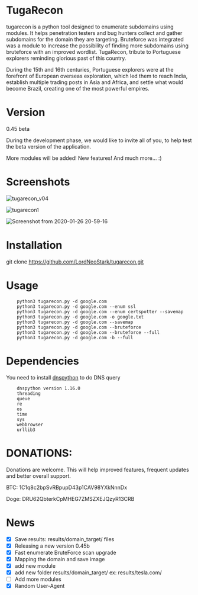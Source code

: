 # TugaRecon
  tugarecon is a python tool designed to enumerate subdomains using modules. It helps penetration testers and bug hunters collect and gather subdomains for the domain they are targeting.  Bruteforce was integrated was a module to increase the possibility of finding more subdomains using bruteforce with an improved wordlist.
TugaRecon, tribute to Portuguese explorers reminding glorious past of this country.

During the 15th and 16th centuries, Portuguese explorers were at the forefront of European overseas exploration, which led them to reach India, establish multiple trading posts in Asia and Africa, and settle what would become Brazil, creating one of the most powerful empires.

# Version
0.45 beta


During the development phase, we would like to invite all of you, to help test the beta version of the application.

More modules will be added!
New features!
And much more... :)

# Screenshots

![tugarecon_v04](https://user-images.githubusercontent.com/39160972/75100347-4488fa00-55c4-11ea-9d17-edb0929b259c.png)

![tugarecon1](https://user-images.githubusercontent.com/39160972/72821211-1da77300-3c68-11ea-80a9-db8ea6716e4b.png)

![Screenshot from 2020-01-26 20-59-16](https://user-images.githubusercontent.com/39160972/73141832-4d97b180-4080-11ea-9adc-a83667ea9687.png)

# Installation

git clone https://github.com/LordNeoStark/tugarecon.git

# Usage

        python3 tugarecon.py -d google.com
        python3 tugarecon.py -d google.com --enum ssl
        python3 tugarecon.py -d google.com --enum certspotter --savemap
        python3 tugarecon.py -d google.com -o google.txt
        python3 tugarecon.py -d google.com --savemap
        python3 tugarecon.py -d google.com --bruteforce
        python3 tugarecon.py -d google.com --bruteforce --full
        python3 tugarecon.py -d google.com -b --full

# Dependencies
You need to install [dnspython](http://www.dnspython.org) to do DNS query

        dnspython version 1.16.0
        threading
        queue
        re
        os
        time
        sys
        webbrowser
        urllib3

# DONATIONS:

Donations are welcome. This will help improved features, frequent updates and better overall support.

BTC:   1C1q8c2bpSvRBpupD43p1CAV98YXkNnnDx

Doge:  DRU62QbterkCpMHEG7ZMSZXEJQzyR13CRB

# News
- [x] Save results: results/domain_target/ files
- [x] Releasing a new version 0.45b
- [x] Fast enumerate BruteForce scan upgrade
- [x] Mapping the domain and save image
- [x] add new module
- [x] add new folder results/domain_target/  ex: results/tesla.com/ 
- [ ] Add more modules
- [x] Random User-Agent
